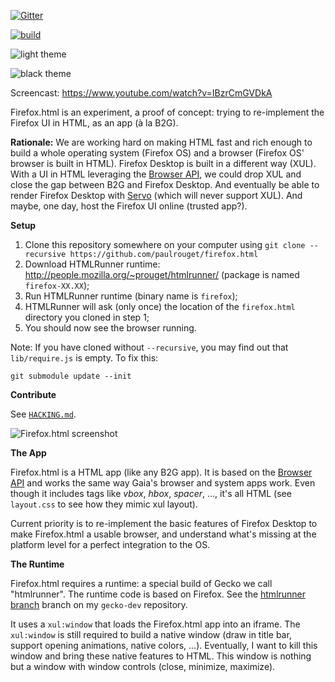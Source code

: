 [![Gitter](https://badges.gitter.im/Join%20Chat.svg)](https://gitter.im/paulrouget/firefox.html?utm_source=badge&utm_medium=badge&utm_campaign=pr-badge&utm_content=badge)

[![build](https://travis-ci.org/paulrouget/firefox.html.svg?branch=master)](https://travis-ci.org/paulrouget/firefox.html)

![light theme](https://cloud.githubusercontent.com/assets/373579/5355479/d4d650d8-7f93-11e4-9645-88c93c8c495a.png)

![black theme](https://cloud.githubusercontent.com/assets/373579/5382222/a9bc89d8-80a8-11e4-86ad-46a128a67fc5.png)

Screencast: https://www.youtube.com/watch?v=IBzrCmGVDkA

Firefox.html is an experiment, a proof of concept: trying to re-implement the Firefox UI in HTML, as an app (à la B2G).

**Rationale:** We are working hard on making HTML fast and rich enough to build
a whole operating system (Firefox OS) and a browser (Firefox OS' browser
is built in HTML). Firefox Desktop is built in a different way (XUL). With a UI
in HTML leveraging the [Browser API](https://developer.mozilla.org/en-US/docs/DOM/Using_the_Browser_API),
we could drop XUL and close the gap between B2G and Firefox Desktop.
And eventually be able to render Firefox Desktop with [Servo](https://github.com/servo/servo)
(which will never support XUL). And maybe, one day, host the Firefox UI online (trusted app?).

**Setup**

1. Clone this repository somewhere on your computer using `git clone --recursive https://github.com/paulrouget/firefox.html`
2. Download HTMLRunner runtime: http://people.mozilla.org/~prouget/htmlrunner/ (package is named `firefox-XX.XX`);
3. Run HTMLRunner runtime (binary name is `firefox`);
4. HTMLRunner will ask (only once) the location of the `firefox.html` directory you cloned in step 1;
5. You should now see the browser running.

Note: If you have cloned without `--recursive`, you may find out that `lib/require.js` is empty. To fix this:

````
git submodule update --init
````

**Contribute**

See [`HACKING.md`](HACKING.md).

![Firefox.html screenshot](https://cloud.githubusercontent.com/assets/373579/5206795/f2153b1c-75a4-11e4-8bb7-da6c94c0a050.png)

**The App**

Firefox.html is a HTML app (like any B2G app). It is based on the
[Browser API](https://developer.mozilla.org/en-US/docs/DOM/Using_the_Browser_API)
and works the same way Gaia's browser and system apps work.
Even though it includes tags like *vbox*, *hbox*, *spacer*, …, it's all HTML
(see `layout.css` to see how they mimic xul layout).

Current priority is to re-implement the basic features of Firefox Desktop to
make Firefox.html a usable browser, and understand what's missing at the
platform level for a perfect integration to the OS.

**The Runtime**

Firefox.html requires a runtime: a special build of Gecko we call "htmlrunner".
The runtime code is based on Firefox.
See the [htmlrunner branch](https://github.com/paulrouget/gecko-dev/tree/htmlrunner)
branch on my `gecko-dev` repository.

It uses a `xul:window` that loads the Firefox.html app into an iframe. The
`xul:window` is still required to build a native window (draw in title bar,
support opening animations, native colors, …). Eventually, I want to kill
this window and bring these native features to HTML. This window is nothing
but a window with window controls (close, minimize, maximize).

